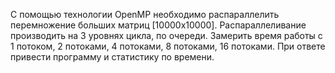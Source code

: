 С помощью технологии OpenMP необходимо распараллелить перемножение больших матриц [10000x10000]. 
Распараллеливание производить на 3 уровнях цикла, по очереди. 
Замерить время работы с 1 потоком, 2 потоками, 4 потоками, 8 потоками, 16 потоками. 
При ответе привести программу и статистику по времени. 
